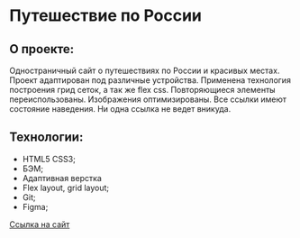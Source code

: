 # Путешествие по России

## О проекте:
Одностраничный сайт о путешествиях по России и красивых местах.
Проект адаптирован под различные устройства. Применена технология построения грид сеток, а так же flex css. Повторяющиеся элементы переиспользованы. Изображения оптимизированы. Все ссылки имеют состояние наведения. Ни одна ссылка не ведет вникуда.

## Технологии:
* HTML5 CSS3;
* БЭМ;
* Адаптивная верстка
* Flex layout, grid layout;
* Git;
* Figma;


[Ссылка на сайт](https://godninoff.github.io/russian-travel/)

